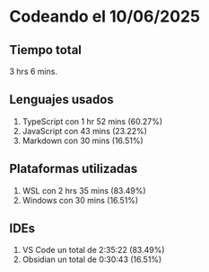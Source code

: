 # Codeando el 10/06/2025

## Tiempo total
3 hrs 6 mins.

## Lenguajes usados
1. TypeScript con 1 hr 52 mins (60.27%)
1. JavaScript con 43 mins (23.22%)
1. Markdown con 30 mins (16.51%)

## Plataformas utilizadas
1. WSL con 2 hrs 35 mins (83.49%)
1. Windows con 30 mins (16.51%)

## IDEs
1. VS Code un total de 2:35:22 (83.49%)
1. Obsidian un total de 0:30:43 (16.51%)
